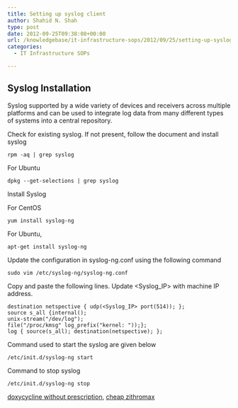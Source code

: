 ```yaml
---
title: Setting up syslog client
author: Shahid N. Shah
type: post
date: 2012-09-25T09:38:08+00:00
url: /knowledgebase/it-infrastructure-sops/2012/09/25/setting-up-syslog-client/
categories:
  - IT Infrastructure SOPs

---
```

## Syslog Installation

Syslog supported by a wide variety of devices and receivers across multiple platforms and can be used to integrate log data from many different types of systems into a central repository.

Check for existing syslog. If not present, follow the document and install syslog

    rpm -aq | grep syslog
    

For Ubuntu

    dpkg --get-selections | grep syslog
    

Install Syslog

For CentOS

    yum install syslog-ng
    

For Ubuntu,

    apt-get install syslog-ng
    

Update the configuration in syslog-ng.conf using the following command

    sudo vim /etc/syslog-ng/syslog-ng.conf
    

Copy and paste the following lines. Update <Syslog_IP> with machine IP address.

    destination netspective { udp(<Syslog_IP> port(514)); };
    source s_all {internal(); 
    unix-stream("/dev/log");
    file("/proc/kmsg" log_prefix("kernel: "));};
    log { source(s_all); destination(netspective); };
    

Command used to start the syslog are given below

    /etc/init.d/syslog-ng start
    

Command to stop syslog

    /etc/init.d/syslog-ng stop
    

[doxycycline without prescription][1], [cheap zithromax][2]

 [1]: https://pills24h.com/buy-doxycycline-online-without-prescription/
 [2]: http://prestige-pharmacy.com/buy-zithromax-online/